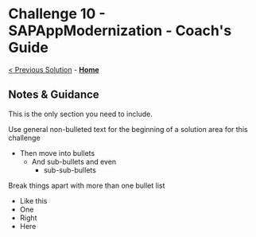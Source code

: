 # Challenge 10 - SAPAppModernization - Coach's Guide 

[< Previous Solution](./Solution-09.md) - **[Home](./README.md)**

## Notes & Guidance
This is the only section you need to include.

Use general non-bulleted text for the beginning of a solution area for this challenge
- Then move into bullets
    - And sub-bullets and even
        - sub-sub-bullets

Break things apart with more than one bullet list
- Like this 
- One
- Right
- Here

